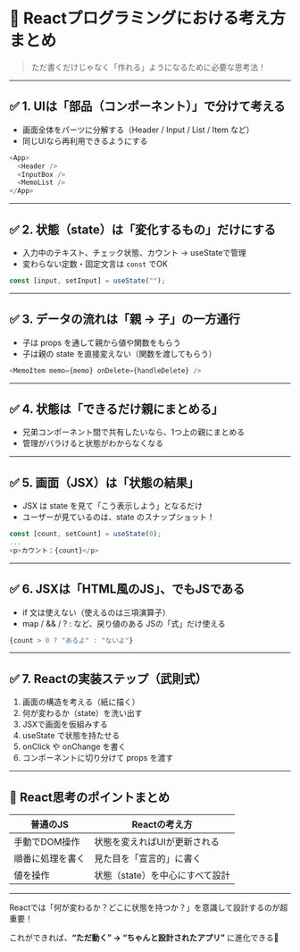 # 🧠 Reactプログラミングにおける考え方まとめ

> ただ書くだけじゃなく「作れる」ようになるために必要な思考法！

---

## ✅ 1. UIは「部品（コンポーネント）」で分けて考える

- 画面全体をパーツに分解する（Header / Input / List / Item など）
- 同じUIなら再利用できるようにする

```js
<App>
  <Header />
  <InputBox />
  <MemoList />
</App>
```

---

## ✅ 2. 状態（state）は「変化するもの」だけにする

- 入力中のテキスト、チェック状態、カウント → useStateで管理
- 変わらない定数・固定文言は `const` でOK

```js
const [input, setInput] = useState("");
```

---

## ✅ 3. データの流れは「親 → 子」の一方通行

- 子は props を通して親から値や関数をもらう
- 子は親の state を直接変えない（関数を渡してもらう）

```js
<MemoItem memo={memo} onDelete={handleDelete} />
```

---

## ✅ 4. 状態は「できるだけ親にまとめる」

- 兄弟コンポーネント間で共有したいなら、1つ上の親にまとめる
- 管理がバラけると状態がわからなくなる

---

## ✅ 5. 画面（JSX）は「状態の結果」

- JSX は state を見て「こう表示しよう」となるだけ
- ユーザーが見ているのは、state のスナップショット！

```js
const [count, setCount] = useState(0);
...
<p>カウント：{count}</p>
```

---

## ✅ 6. JSXは「HTML風のJS」、でもJSである

- if 文は使えない（使えるのは三項演算子）
- map / && / ? : など、戻り値のある JSの「式」だけ使える

```jsx
{count > 0 ? "あるよ" : "ないよ"}
```

---

## ✅ 7. Reactの実装ステップ（武則式）

1. 画面の構造を考える（紙に描く）
2. 何が変わるか（state）を洗い出す
3. JSXで画面を仮組みする
4. useState で状態を持たせる
5. onClick や onChange を書く
6. コンポーネントに切り分けて props を渡す

---

## 🎯 React思考のポイントまとめ

| 普通のJS         | Reactの考え方                      |
|------------------|-----------------------------------|
| 手動でDOM操作    | 状態を変えればUIが更新される     |
| 順番に処理を書く | 見た目を「宣言的」に書く          |
| 値を操作         | 状態（state）を中心にすべて設計   |

---

Reactでは「何が変わるか？どこに状態を持つか？」を意識して設計するのが超重要！

これができれば、**“ただ動く” → “ちゃんと設計されたアプリ”** に進化できる💪

